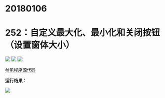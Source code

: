 # 20180106

# 252：自定义最大化、最小化和关闭按钮（设置窗体大小）

<img src="http://image.renkaigis.com/keepcoding/2018010601.png">
<img src="http://image.renkaigis.com/keepcoding/2018010602.png">
<img src="http://image.renkaigis.com/keepcoding/2018010603.png">

<a href="https://github.com/renkaigis/KeepCoding/tree/master/2018/01/06" target="_blank">参见程序源代码</a>

**运行结果：**

<img src="http://image.renkaigis.com/keepcoding/2018010604.png">